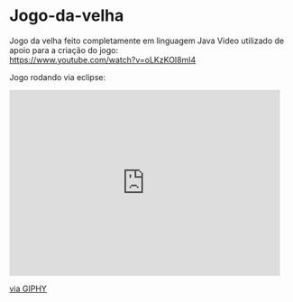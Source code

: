 # Jogo-da-velha
Jogo da velha feito completamente em linguagem Java
Video utilizado de apoio para a criação do jogo:<br>
https://www.youtube.com/watch?v=oLKzKOI8ml4<br>

Jogo rodando via eclipse:
<iframe src="https://giphy.com/embed/gljlJoySWqYiaIE1CK" width="480" height="330" frameBorder="0" class="giphy-embed" allowFullScreen></iframe><p><a href="https://giphy.com/gifs/java-gljlJoySWqYiaIE1CK">via GIPHY</a></p>

